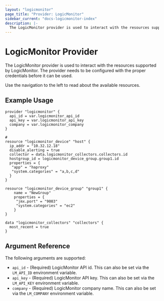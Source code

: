 ```yaml
---
layout: "logicmonitor"
page_title: "Provider: LogicMonitor"
sidebar_current: "docs-logicmonitor-index"
description: |-
  The LogicMonitor provider is used to interact with the resources supported by LogicMonitor. The provider needs to be configured with the proper credentials before it can be used.
---
```


# LogicMonitor Provider

The LogicMonitor provider is used to interact with the resources supported by LogicMonitor. The provider needs to be configured with the proper credentials before it can be used.

Use the navigation to the left to read about the available resources.

## Example Usage

```hcl
provider "logicmonitor" {
  api_id = var.logicmonitor_api_id
  api_key = var.logicmonitor_api_key
  company = var.logicmonitor_company
}

#
resource "logicmonitor_device" "host" {
  ip_addr = "10.32.12.18"
  disable_alerting = true
  collector = data.logicmonitor_collectors.collectors.id
  hostgroup_id = logicmonitor_device_group.group1.id
  properties = {
   "app" = "haproxy"
   "system.categories" = "a,b,c,d"
  }
}

resource "logicmonitor_device_group" "group1" {
    name = "NewGroup"
    properties = {
     "jmx.port" = "9003"
     "system.categories" = "ec2"
    }
}

data "logicmonitor_collectors" "collectors" {
  most_recent = true
}

```

## Argument Reference

The following arguments are supported:

* `api_id` - (Required) LogicMonitor API id. This can also be set via the `LM_API_ID` environment variable.
* `api_key` - (Required) LogicMonitor API key. This can also be set via the `LM_API_KEY` environment variable.
* `company` - (Required) LogicMonitor company name. This can also be set via the `LM_COMPANY` environment variable.
